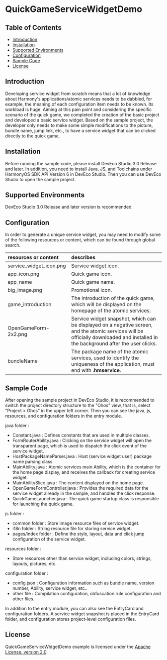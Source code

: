 # QuickGameServiceWidgetDemo

## Table of Contents

* [Introduction](#Introduction)
* [Installation](#Installation)
* [Supported Environments](#Supported_Environments)
* [Configuration](#Configuration)
* [Sample Code](#Sample_Code)
* [License](#License)

<a id="Introduction"></a>

## Introduction

Developing service widget from scratch means that a lot of knowledge about Harmony's applications/atomic services needs to be dabbled, for example, the meaning of each configuration item needs to be known. Its workload is huge. Aiming at this pain point and considering the specific scenario of the quick game, we completed the creation of the basic project and developed a basic service widget. Based on the sample project, the developer only needs to make some simple modifications to the picture, bundle name, jump link, etc., to have a service widget that can be clicked directly to the quick game.

<a id="Installation"></a>

## Installation

Before running the sample code, please install DevEco Studio 3.0 Release and later. In addition, you need to install Java, JS, and Toolchains under HarmonyOS SDK API Version 6 in DevEco Studio. Then you can use DevEco Studio to open the sample project.

<a id="Supported_Environments"></a>

## Supported Environments

 DevEco Studio 3.0 Release and later version is recommended.

<a id="Configuration"></a>

## Configuration

In order to generate a unique service widget, you may need to modify some of the following resources or content, which can be found through global search.

| resources or content | describes |
|:----- |:-------|
| service_widget_icon.png | Service widget icon. |
| app_icon.png | Quick game icon. |
| app_name | Quick game name. |
| big_image.png | Promotional icon. |
| game_introduction | The introduction of the quick game, which will be displayed on the homepage of the atomic services. |
| OpenGameForm-2x2.png | Service widget snapshot, which can be displayed on a negative screen, and the atomic services will be officially downloaded and installed in the background after the user clicks. |
| bundleName | The package name of the atomic services, used to identify the uniqueness of the application, must end with **.hmservice**. |

<a id="Sample_Code"></a>

## Sample Code

After opening the sample project in DevEco Studio, it is recommended to switch the project directory structure to the "Ohos" view, that is, select "Project > Ohos" in the upper left corner. Then you can see the java, js, resources, and configuration folders in the entry module.

java folder :

- Constant.java : Defines constants that are used in multiple classes.
- FormRouterAbility.java : Clicking on the service widget will open the transparent page, which is used to dispatch the click event of the service widget.
- HostPackageNameParser.java : Host (service widget user) package name parsing class.
- MainAbility.java : Atomic services main Ability, which is the container for the home page display, and receives the callback for creating service widget.
- MainAbilitySlice.java : The content displayed on the home page.
- OpenGameFormController.java : Provides the required data for the service widget already in the sample, and handles the click response.
- QuickGameLauncher.java : The quick game startup class is responsible for launching the quick game.

js folder :

- common folder : Store image resource files of service widget.
- i18n folder : String resource file for storing service widget.
- pages/index folder : Define the style, layout, data and click jump configuration of the service widget.

resources folder :

- Store resources other than service widget, including colors, strings, layouts, pictures, etc.

configuration folder  :

- config.json : Configuration information such as bundle name, version number, Ability, service widget, etc..
- other file : Compilation configuration, obfuscation rule configuration and other files.

In addition to the entry module, you can also see the EntryCard and configuration folders. A service widget snapshot is placed in the EntryCard folder, and configuration stores project-level configuration files.

<a id="License"></a>

## License

QuickGameServiceWidgetDemo example is licensed under the [Apache License, version 2.0](http://www.apache.org/licenses/LICENSE-2.0).
